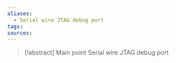 ```yaml
---
aliases:
  - Serial wire JTAG debug port
tags: 
sources:
---
```

> [!abstract] Main point
> Serial wire JTAG debug port



